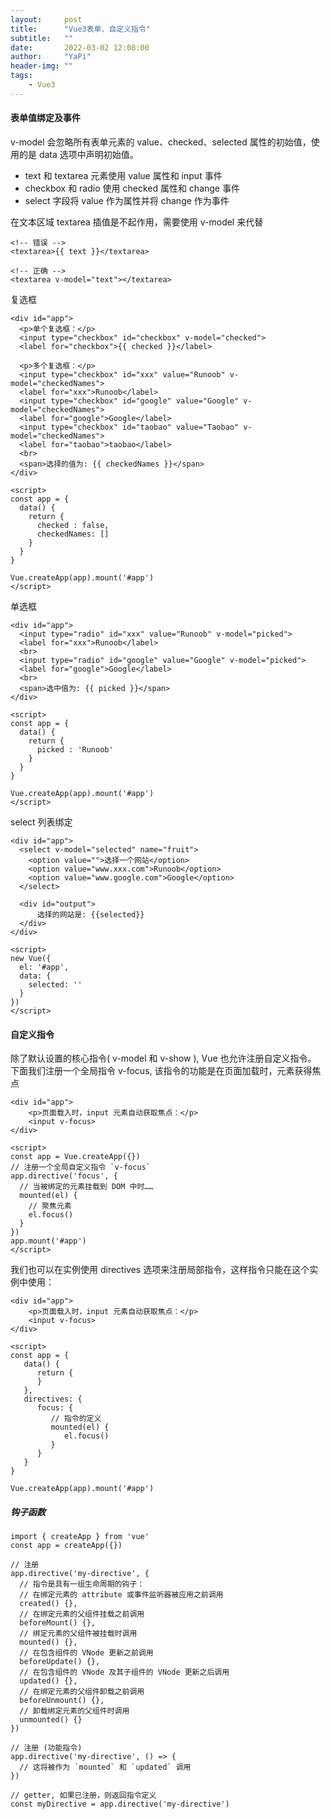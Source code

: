 ```yaml
---
layout:     post
title:      "Vue3表单、自定义指令"
subtitle:   ""
date:       2022-03-02 12:08:00
author:     "YaPi"
header-img: ""
tags:
    - Vue3
---
```


#### 表单值绑定及事件
v-model 会忽略所有表单元素的 value、checked、selected 属性的初始值，使用的是 data 选项中声明初始值。

- text 和 textarea 元素使用 value 属性和 input 事件
- checkbox 和 radio 使用 checked 属性和 change 事件
- select 字段将 value 作为属性并将 change 作为事件

在文本区域 textarea 插值是不起作用，需要使用 v-model 来代替

```text
<!-- 错误 -->
<textarea>{{ text }}</textarea>

<!-- 正确 -->
<textarea v-model="text"></textarea>
```

复选框

```text
<div id="app">
  <p>单个复选框：</p>
  <input type="checkbox" id="checkbox" v-model="checked">
  <label for="checkbox">{{ checked }}</label>
    
  <p>多个复选框：</p>
  <input type="checkbox" id="xxx" value="Runoob" v-model="checkedNames">
  <label for="xxx">Runoob</label>
  <input type="checkbox" id="google" value="Google" v-model="checkedNames">
  <label for="google">Google</label>
  <input type="checkbox" id="taobao" value="Taobao" v-model="checkedNames">
  <label for="taobao">taobao</label>
  <br>
  <span>选择的值为: {{ checkedNames }}</span>
</div>
 
<script>
const app = {
  data() {
    return {
      checked : false,
      checkedNames: []
    }
  }
}
 
Vue.createApp(app).mount('#app')
</script>
```

单选框

```text
<div id="app">
  <input type="radio" id="xxx" value="Runoob" v-model="picked">
  <label for="xxx">Runoob</label>
  <br>
  <input type="radio" id="google" value="Google" v-model="picked">
  <label for="google">Google</label>
  <br>
  <span>选中值为: {{ picked }}</span>
</div>
 
<script>
const app = {
  data() {
    return {
      picked : 'Runoob'
    }
  }
}
 
Vue.createApp(app).mount('#app')
</script>
```

select 列表绑定

```text
<div id="app">
  <select v-model="selected" name="fruit">
    <option value="">选择一个网站</option>
    <option value="www.xxx.com">Runoob</option>
    <option value="www.google.com">Google</option>
  </select>
 
  <div id="output">
      选择的网站是: {{selected}}
  </div>
</div>
 
<script>
new Vue({
  el: '#app',
  data: {
    selected: '' 
  }
})
</script>
```

#### 自定义指令
除了默认设置的核心指令( v-model 和 v-show ), Vue 也允许注册自定义指令。
下面我们注册一个全局指令 v-focus, 该指令的功能是在页面加载时，元素获得焦点

```text
<div id="app">
    <p>页面载入时，input 元素自动获取焦点：</p>
    <input v-focus>
</div>
 
<script>
const app = Vue.createApp({})
// 注册一个全局自定义指令 `v-focus`
app.directive('focus', {
  // 当被绑定的元素挂载到 DOM 中时……
  mounted(el) {
    // 聚焦元素
    el.focus()
  }
})
app.mount('#app')
</script>
```

我们也可以在实例使用 directives 选项来注册局部指令，这样指令只能在这个实例中使用：

```text
<div id="app">
    <p>页面载入时，input 元素自动获取焦点：</p>
    <input v-focus>
</div>
 
<script>
const app = {
   data() {
      return {
      }
   },
   directives: {
      focus: {
         // 指令的定义
         mounted(el) {
            el.focus()
         }
      }
   }
}
 
Vue.createApp(app).mount('#app')
```

##### 钩子函数

```text
import { createApp } from 'vue'
const app = createApp({})
 
// 注册
app.directive('my-directive', {
  // 指令是具有一组生命周期的钩子：
  // 在绑定元素的 attribute 或事件监听器被应用之前调用
  created() {},
  // 在绑定元素的父组件挂载之前调用
  beforeMount() {},
  // 绑定元素的父组件被挂载时调用
  mounted() {},
  // 在包含组件的 VNode 更新之前调用
  beforeUpdate() {},
  // 在包含组件的 VNode 及其子组件的 VNode 更新之后调用
  updated() {},
  // 在绑定元素的父组件卸载之前调用
  beforeUnmount() {},
  // 卸载绑定元素的父组件时调用
  unmounted() {}
})
 
// 注册 (功能指令)
app.directive('my-directive', () => {
  // 这将被作为 `mounted` 和 `updated` 调用
})
 
// getter, 如果已注册，则返回指令定义
const myDirective = app.directive('my-directive')
```
